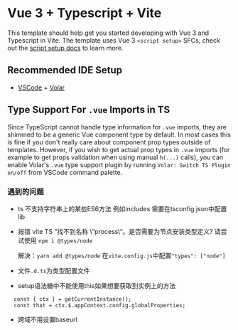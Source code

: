 <!--
 * @Author: jiangxx 18635949970@163.com
 * @Date: 2022-06-22 10:16:01
 * @LastEditors: jiangxx 18635949970@163.com
 * @LastEditTime: 2022-06-28 14:42:17
 * @FilePath: \my-vue3-h5\README.md
 * @Description: 这是默认设置,请设置`customMade`, 打开koroFileHeader查看配置 进行设置: https://github.com/OBKoro1/koro1FileHeader/wiki/%E9%85%8D%E7%BD%AE
-->
# Vue 3 + Typescript + Vite

This template should help get you started developing with Vue 3 and Typescript in Vite. The template uses Vue 3 `<script setup>` SFCs, check out the [script setup docs](https://v3.vuejs.org/api/sfc-script-setup.html#sfc-script-setup) to learn more.

## Recommended IDE Setup

- [VSCode](https://code.visualstudio.com/) + [Volar](https://marketplace.visualstudio.com/items?itemName=johnsoncodehk.volar)

## Type Support For `.vue` Imports in TS

Since TypeScript cannot handle type information for `.vue` imports, they are shimmed to be a generic Vue component type by default. In most cases this is fine if you don't really care about component prop types outside of templates. However, if you wish to get actual prop types in `.vue` imports (for example to get props validation when using manual `h(...)` calls), you can enable Volar's `.vue` type support plugin by running `Volar: Switch TS Plugin on/off` from VSCode command palette.

### 遇到的问题

- ts 不支持字符串上的某些ES6方法 例如includes 需要在tsconfig.json中配置lib

- 报错 vite TS “找不到名称 \“process\“。是否需要为节点安装类型定义? 请尝试使用 `npm i @types/node`

  解决：`yarn add @types/node` 在`vite.config.js`中配置`"types": ["node"]`
  
- 文件`.d.ts`为类型配置文件

- setup语法糖中不能使用this如果想要获取到实例上的方法

```
  const { ctx } = getCurrentInstance();
  const that = ctx.$.appContext.config.globalProperties;
```

- 跨域不用设置baseurl